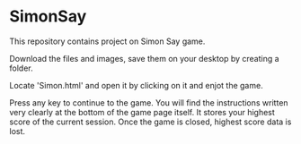 # SimonSay
This repository contains project on Simon Say game.

Download the files and images, save them on your desktop by creating a folder.

Locate 'Simon.html' and open it by clicking on it and enjot the game.

Press any key to continue to the game. You will find the instructions written very clearly at the bottom of the game page itself. It stores your highest score of the current session. Once the game is closed, highest score data is lost. 
